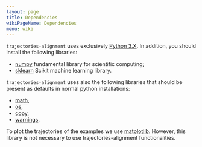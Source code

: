```yaml
---
layout: page
title: Dependencies
wikiPageName: Dependencies
menu: wiki
---
```


`trajectories-alignment` uses exclusively [Python 3.X](https://docs.python.org/3/). In addition, you should install the following libraries:

* [numpy](http://www.numpy.org/) fundamental library for scientific computing;
* [sklearn](http://scikit-learn.org/stable/) Scikit machine learning library.

`trajectories-alignment` uses also the following libraries that should be present as defaults in normal python installations:

* [math](https://docs.python.org/2/library/math.html),
* [os](https://docs.python.org/2/library/os.html),
* [copy](https://docs.python.org/2/library/copy.html),
* [warnings](https://docs.python.org/2/library/warnings.html).

To plot the trajectories of the examples we use [matplotlib](http://matplotlib.org/). However, this library is not necessary to use trajectories-alignment functionalities. 
